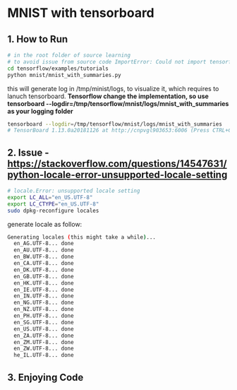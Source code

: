 # MNIST with tensorboard

## 1. How to Run
```bash
# in the root folder of source learning
# to avoid issue from source code ImportError: Could not import tensorflow. Do not import tensorflow from its source directory; change directory to outside the TensorFlow source tree, and relaunch your Python interpreter from there.
cd tensorflow/examples/tutorials
python mnist/mnist_with_summaries.py
```

this will generate log in /tmp/minist/logs, to visualize it, which requires to lanuch tensorboard. **Tensorflow change the implementation, so use tensorboard --logdir=/tmp/tensorflow/mnist/logs/mnist_with_summaries as your logging folder**
```bash
tensorboard --logdir=/tmp/tensorflow/mnist/logs/mnist_with_summaries
# TensorBoard 1.13.0a20181126 at http://cnpvgl903653:6006 (Press CTRL+C to quit)
```
## 2. Issue - https://stackoverflow.com/questions/14547631/python-locale-error-unsupported-locale-setting
```bash
# locale.Error: unsupported locale setting
export LC_ALL="en_US.UTF-8"
export LC_CTYPE="en_US.UTF-8"
sudo dpkg-reconfigure locales
```
generate locale as follow:
```bash
Generating locales (this might take a while)...
  en_AG.UTF-8... done
  en_AU.UTF-8... done
  en_BW.UTF-8... done
  en_CA.UTF-8... done
  en_DK.UTF-8... done
  en_GB.UTF-8... done
  en_HK.UTF-8... done
  en_IE.UTF-8... done
  en_IN.UTF-8... done
  en_NG.UTF-8... done
  en_NZ.UTF-8... done
  en_PH.UTF-8... done
  en_SG.UTF-8... done
  en_US.UTF-8... done
  en_ZA.UTF-8... done
  en_ZM.UTF-8... done
  en_ZW.UTF-8... done
  he_IL.UTF-8... done
```

## 3. Enjoying Code
